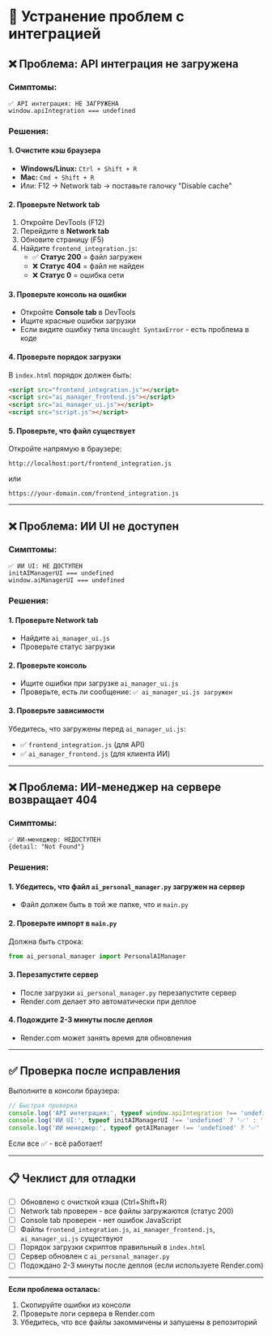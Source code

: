 # 🔧 Устранение проблем с интеграцией

## ❌ Проблема: API интеграция не загружена

### Симптомы:
```
✅ API интеграция: НЕ ЗАГРУЖЕНА
window.apiIntegration === undefined
```

### Решения:

#### 1. Очистите кэш браузера
- **Windows/Linux:** `Ctrl + Shift + R`
- **Mac:** `Cmd + Shift + R`
- Или: F12 → Network tab → поставьте галочку "Disable cache"

#### 2. Проверьте Network tab
1. Откройте DevTools (F12)
2. Перейдите в **Network tab**
3. Обновите страницу (F5)
4. Найдите `frontend_integration.js`:
   - ✅ **Статус 200** = файл загружен
   - ❌ **Статус 404** = файл не найден
   - ❌ **Статус 0** = ошибка сети

#### 3. Проверьте консоль на ошибки
- Откройте **Console tab** в DevTools
- Ищите красные ошибки загрузки
- Если видите ошибку типа `Uncaught SyntaxError` - есть проблема в коде

#### 4. Проверьте порядок загрузки
В `index.html` порядок должен быть:
```html
<script src="frontend_integration.js"></script>
<script src="ai_manager_frontend.js"></script>
<script src="ai_manager_ui.js"></script>
<script src="script.js"></script>
```

#### 5. Проверьте, что файл существует
Откройте напрямую в браузере:
```
http://localhost:port/frontend_integration.js
```
или
```
https://your-domain.com/frontend_integration.js
```

---

## ❌ Проблема: ИИ UI не доступен

### Симптомы:
```
✅ ИИ UI: НЕ ДОСТУПЕН
initAIManagerUI === undefined
window.aiManagerUI === undefined
```

### Решения:

#### 1. Проверьте Network tab
- Найдите `ai_manager_ui.js`
- Проверьте статус загрузки

#### 2. Проверьте консоль
- Ищите ошибки при загрузке `ai_manager_ui.js`
- Проверьте, есть ли сообщение: `✅ ai_manager_ui.js загружен`

#### 3. Проверьте зависимости
Убедитесь, что загружены перед `ai_manager_ui.js`:
- ✅ `frontend_integration.js` (для API)
- ✅ `ai_manager_frontend.js` (для клиента ИИ)

---

## ❌ Проблема: ИИ-менеджер на сервере возвращает 404

### Симптомы:
```
✅ ИИ-менеджер: НЕДОСТУПЕН
{detail: "Not Found"}
```

### Решения:

#### 1. Убедитесь, что файл `ai_personal_manager.py` загружен на сервер
- Файл должен быть в той же папке, что и `main.py`

#### 2. Проверьте импорт в `main.py`
Должна быть строка:
```python
from ai_personal_manager import PersonalAIManager
```

#### 3. Перезапустите сервер
- После загрузки `ai_personal_manager.py` перезапустите сервер
- Render.com делает это автоматически при деплое

#### 4. Подождите 2-3 минуты после деплоя
- Render.com может занять время для обновления

---

## ✅ Проверка после исправления

Выполните в консоли браузера:

```javascript
// Быстрая проверка
console.log('API интеграция:', typeof window.apiIntegration !== 'undefined' ? '✅' : '❌');
console.log('ИИ UI:', typeof initAIManagerUI !== 'undefined' ? '✅' : '❌');
console.log('ИИ менеджер:', typeof getAIManager !== 'undefined' ? '✅' : '❌');
```

Если все ✅ - всё работает!

---

## 📋 Чеклист для отладки

- [ ] Обновлено с очисткой кэша (Ctrl+Shift+R)
- [ ] Network tab проверен - все файлы загружаются (статус 200)
- [ ] Console tab проверен - нет ошибок JavaScript
- [ ] Файлы `frontend_integration.js`, `ai_manager_frontend.js`, `ai_manager_ui.js` существуют
- [ ] Порядок загрузки скриптов правильный в `index.html`
- [ ] Сервер обновлен с `ai_personal_manager.py`
- [ ] Подождано 2-3 минуты после деплоя (если используете Render.com)

---

**Если проблема осталась:**
1. Скопируйте ошибки из консоли
2. Проверьте логи сервера в Render.com
3. Убедитесь, что все файлы закоммичены и запушены в репозиторий

